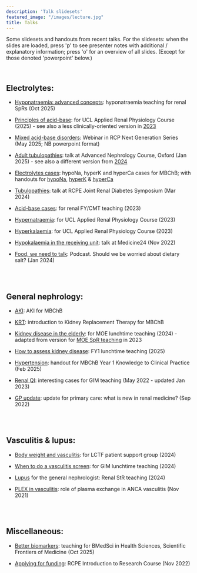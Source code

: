 ```yaml
---
description: 'Talk slidesets'
featured_image: "/images/lecture.jpg"
title: Talks
---
```


<div class=RWH_left>

Some slidesets and handouts from recent talks.  For the slidesets: when the slides are loaded, press 'p' to see presenter notes with additional / explanatory information; press 'o' for an overview of all slides.  (Except for those denoted 'powerpoint' below.)  

<br>

## Electrolytes:  

- [Hyponatraemia: advanced concepts](https://renalrob-talks.netlify.app/25_Na): hyponatraemia teaching for renal SpRs (Oct 2025)  

- [Principles of acid-base](https://renalrob-talks.netlify.app/25_UCL_acid): for UCL Applied Renal Physiology Course (2025) - see also a less clinically-oriented version in [2023](https://renalrob-talks.netlify.app/23_UCL_acid)  

- [Mixed acid-base disorders](https://renalrob-talks.netlify.app/25_mixed_abg): Webinar in RCP Next Generation Series (May 2025; NB powerpoint format)  

- [Adult tubulopathies](https://renalrob-talks.netlify.app/25_ANC): talk at Advanced Nephrology Course, Oxford (Jan 2025) - see also a different version from [2024](https://renalrob-talks.netlify.app/24_ANC)  

- [Electrolytes cases](https://renalrob-talks.netlify.app/25_electrolytes): hypoNa, hyperK and hyperCa cases for MBChB; with handouts for [hypoNa](https://renalrob-talks.netlify.app/25_electrolytes_Na), [hyperK](https://renalrob-talks.netlify.app/25_electrolytes_K) & [hyperCa](https://renalrob-talks.netlify.app/25_electrolytes_Ca)

- [Tubulopathies](https://renalrob-talks.netlify.app/24_tubule): talk at RCPE Joint Renal Diabetes Symposium (Mar 2024)  

- [Acid-base cases](https://renalrob-talks.netlify.app/23_CMT_acid): for renal FY/CMT teaching (2023)

- [Hypernatraemia](https://renalrob-talks.netlify.app/23_UCL_hyperNa): for UCL Applied Renal Physiology Course (2023)

- [Hyperkalaemia](https://renalrob-talks.netlify.app/23_UCL_hyperK): for UCL Applied Renal Physiology Course (2023)

- [Hypokalaemia in the receiving unit](https://renalrob-talks.netlify.app/22_hypok): talk at Medicine24 (Nov 2022)  

- [Food, we need to talk](https://www.foodweneedtotalk.com/episodes/s4e2): Podcast.  Should we be worried about dietary salt? (Jan 2024)  

<br>
<br>

## General nephrology:  

- [AKI](https://renalrob-talks.netlify.app/24_AKI): AKI for MBChB

- [KRT](https://renalrob-talks.netlify.app/24_RRT): introduction to Kidney Replacement Therapy for MBChB

- [Kidney disease in the elderly](https://renalrob-talks.netlify.app/24_MOE): for MOE lunchtime teaching (2024) - adapted from version for [MOE SpR teaching](https://renalrob-talks.netlify.app/23_MOE) in 2023  

- [How to assess kidney disease](https://renalrob-talks.netlify.app/25_FY1): FY1 lunchtime teaching (2025)  

- [Hypertension](https://renalrob-talks.netlify.app/25_HTN): handout for MBChB Year 1 Knowledge to Clinical Practice (Feb 2025)  

- [Renal QI](https://renalrob-talks.netlify.app/22_gim): interesting cases for GIM teaching (May 2022 - updated Jan 2023)  

- [GP update](https://renalrob-talks.netlify.app/22_gp/): update for primary care: what is new in renal medicine? (Sep 2022)  

<br>
<br>


## Vasculitis & lupus:  

- [Body weight and vasculitis](https://renalrob-talks.netlify.app/24_AAV_weight): for LCTF patient support group (2024) 

- [When to do a vasculitis screen](https://renalrob-talks.netlify.app/24_GIM_AAV): for GIM lunchtime teaching (2024)  

- [Lupus](https://renalrob-talks.netlify.app/24_lupus) for the general nephrologist: Renal StR teaching (2024)  

- [PLEX in vasculitis](https://renalrob-talks.netlify.app/21_plex/): role of plasma exchange in ANCA vasculitis (Nov 2021)  

<br>
<br>

## Miscellaneous:  

- [Better biomarkers](https://renalrob-talks.netlify.app/25_biomarkers): teaching for BMedSci in Health Sciences, Scientific Frontiers of Medicine (Oct 2025)  

- [Applying for funding](https://renalrob-talks.netlify.app/22_funding): RCPE Introduction to Research Course (Nov 2022)  

<br>
<br>

</div>